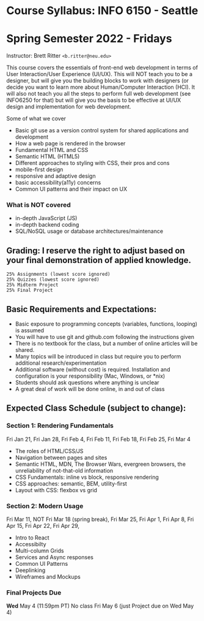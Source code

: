 ﻿# Course Syllabus: INFO 6150 - Seattle
# Spring Semester 2022 - Fridays
Instructor: Brett Ritter `<b.ritter@neu.edu>`

This course covers the essentials of front-end web development in terms of User Interaction/User Experience (UI/UX).  This will NOT teach you to be a designer, but will give you the building blocks to work with designers (or decide you want to learn more about Human/Computer Interaction (HCI).  It will also not teach you all the steps to perform full web development (see INFO6250 for that) but will give you the basis to be effective at UI/UX design and implementation for web development.

Some of what we cover
 - Basic git use as a version control system for shared applications and development
 - How a web page is rendered in the browser
 - Fundamental HTML and CSS
 - Semantic HTML (HTML5)
 - Different approaches to styling with CSS, their pros and cons
 - mobile-first design
 - responsive and adaptive design
 - basic accessibility(a11y) concerns
 - Common UI patterns and their impact on UX

### What is NOT covered
 - in-depth JavaScript (JS)
 - in-depth backend coding
 - SQL/NoSQL usage or database architectures/maintenance
 
## Grading: I reserve the right to adjust based on your final demonstration of applied knowledge.  
```
25% Assignments (lowest score ignored)
25% Quizzes (lowest score ignored)
25% Midterm Project 
25% Final Project
```

## Basic Requirements and Expectations:
- Basic exposure to programming concepts (variables, functions, looping) is assumed
- You will have to use git and github.com following the instructions given
- There is no textbook for the class, but a number of online articles will be shared.
- Many topics will be introduced in class but require you to perform additional research/experimentation
- Additional software (without cost) is required.  Installation and configuration is your responsibility (Mac, Windows, or \*nix)
- Students should ask questions where anything is unclear
- A great deal of work will be done online, in and out of class

## Expected Class Schedule (subject to change):

### Section 1: Rendering Fundamentals
Fri Jan 21,
Fri Jan 28,
Fri Feb 4,
Fri Feb 11,
Fri Feb 18,
Fri Feb 25,
Fri Mar 4

- The roles of HTML/CSS/JS
- Navigation between pages and sites
- Semantic HTML, MDN, The Browser Wars, evergreen browsers, the unreliability of not-that-old information
- CSS Fundamentals: inline vs block, responsive rendering
- CSS approaches: semantic, BEM, utility-first
- Layout with CSS: flexbox vs grid

### Section 2: Modern Usage

Fri Mar 11,
NOT Fri Mar 18 (spring break),
Fri Mar 25,
Fri Apr 1,
Fri Apr 8,
Fri Apr 15,
Fri Apr 22,
Fri Apr 29,

- Intro to React
- Accessibilty
- Multi-column Grids
- Services and Async responses
- Common UI Patterns
- Deeplinking
- Wireframes and Mockups

### Final Projects Due 
**Wed** May 4 (11:59pm PT)
No class Fri May 6 (just Project due on Wed May 4)

